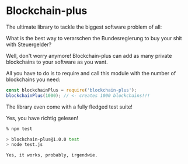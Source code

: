 # Blockchain-plus

The ultimate library to tackle the biggest software problem of all:

What is the best way to verarschen the Bundesregierung to buy your shit with Steuergelder?

Well, don't worry anymore! Blockchain-plus can add as many private blockchains to your software as you want.

All you have to do is to require and call this module with the number of blockchains you need:

```js
const blockchainPlus = require('blockchain-plus');
blockchainPlus(1000); // <- creates 1000 blockchains!!!
```

The library even come with a fully fledged test suite!

Yes, you have richtig gelesen!

```sh
% npm test

> blockchain-plus@1.0.0 test
> node test.js

Yes, it works, probably, irgendwie.
```